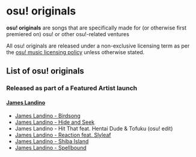 # osu! originals

**osu! originals** are songs that are specifically made for (or otherwise first premiered on) osu! or other osu!-related ventures

All osu! originals are released under a non-exclusive licensing term as per the [osu! music licensing policy](/wiki/Legal/Music_licensing) unless otherwise stated.

## List of osu! originals

### Released as part of a Featured Artist launch

#### [James Landino](https://osu.ppy.sh/beatmaps/artists/39)

- [James Landino - Birdsong](https://osu.ppy.sh/beatmapsets/972810)
- [James Landino - Hide and Seek](https://osu.ppy.sh/beatmapsets/972932)
- James Landino - Hit That feat. Hentai Dude & Tofuku (osu! edit)
- [James Landino - Reaction feat. Slyleaf](https://osu.ppy.sh/beatmapsets/972816)
- [James Landino - Shiba Island](https://osu.ppy.sh/beatmapsets/1061769)
- [James Landino - Spellbound](https://osu.ppy.sh/beatmapsets/1034041)
